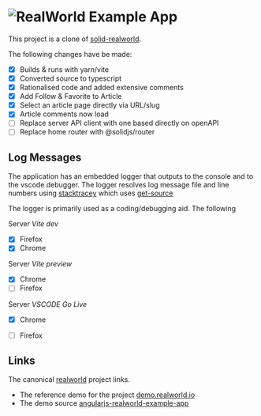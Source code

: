 # ![RealWorld Example App](logo.png)

This project is a clone of [solid-realworld].

The following changes have be made:

- [X] Builds & runs with yarn/vite
- [X] Converted source to typescript
- [X] Rationalised code and added extensive comments
- [X] Add Follow & Favorite to Article
- [X] Select an article page directly via URL/slug
- [X] Article comments now load
- [ ] Replace server API client with one based directly on openAPI
- [ ] Replace home router with @solidjs/router

## Log Messages

The application has an embedded logger that outputs to the console and
to the vscode debugger. The logger resolves log message file and line
numbers using [stacktracey] which uses [get-source]

The logger is primarily used as a coding/debugging aid. The following

Server *Vite dev*

- [x] Firefox
- [x] Chrome

Server *Vite preview*

- [x] Chrome
- [ ] Firefox

Server *VSCODE Go Live*

- [x] Chrome
- [ ] Firefox



## Links

The canonical [realworld] project links.

* The reference demo for the project [demo.realworld.io]
* The demo source [angularjs-realworld-example-app]

[How to manage Promises into dynamic queue with vanilla JavaScript]: https://medium.com/@karenmarkosyan/how-to-manage-promises-into-dynamic-queue-with-vanilla-javascript-9d0d1f8d4df5
[get-source]: https://www.npmjs.com/package/get-source
[stacktracey]: https://www.npmjs.com/package/stacktracey/v/1.0.68
[angularjs-realworld-example-app]: https://github.com/gothinkster/angularjs-realworld-example-app
[demo.realworld.io]: https://demo.realworld.io/#/
[realworld]:https://github.com/gothinkster/realworld
[solid-realworld]: https://github.com/solidjs/solid-realworld

